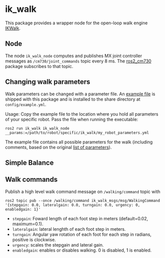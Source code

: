 # ik_walk

This package provides a wrapper node for the open-loop walk engine [IKWalk](https://github.com/Rhoban/IKWalk).

## Node

The node `ik_walk_node` computes and publishes MX joint controller messages as `/cm730/joint_commands` topic every 8 ms. The [ros2_cm730](https://gitlab.com/boldhearts/ros2_cm730) package subscribes to that topic.

## Changing walk parameters

Walk parameters can be changed with a parameter file. An [example file](https://gitlab.com/boldhearts/ros2_ik_walk/-/blob/master/config/example.yml) is shipped with this package and is installed to the share directory at `config/example.yml`.

Usage: Copy the example file to the location where you hold all parameters of your specific robot. Pass the file when running the executable:

    ros2 run ik_walk ik_walk_node __params:=/path/to/robot/specific/ik_walk/my_robot_parameters.yml

The example file contains all possible parameters for the walk (including comments, based on the original [list of parameters](https://github.com/Rhoban/IKWalk/blob/master/Docs/parameters.md)).

## Simple Balance

## Walk commands

Publish a high level walk command message on `/walking/command` topic with 
    
    ros2 topic pub --once /walking/command ik_walk_msgs/msg/WalkingCommand '{stepgain: 0.0, lateralgain: 0.0, turngain: 0.0, urgency: 0, enabledgain: 1}'
  
  - ``stepgain``: Foward length of each foot step in meters (default=0.02, maximum=0.1).
  - ``lateralgain``: lateral lenghth of each foot step in meters.
  - ``turngain``: Angular yaw rotation of each foot for each step in radians, positive is clockwise.
  - ``urgency``: scales the stepgain and lateral gain. 
  - ``enabledgain``: enables or disables walking. 0 is disabled, 1 is enabled.
